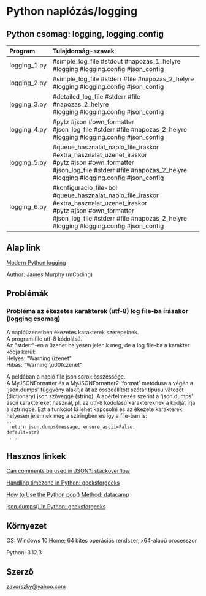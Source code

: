 ﻿
# Python naplózás/logging

## Python csomag: logging, logging.config

| Program    | Tulajdonság-szavak|
|:-----------|:------------------|
|logging_1.py|#simple_log_file #stdout  #napozas_1_helyre<br> #logging #logging.config #json_config|
|logging_2.py|#simple_log_file #stderr #file  #napozas_2_helyre<br>  #logging #logging.config #json_config|
|logging_3.py|#detailed_log_file #stderr #file #napozas_2_helyre<br>  #logging #logging.config #json_config|
|logging_4.py|#pytz #json #own_formatter<br>  #json_log_file #stderr #file #napozas_2_helyre<br>  #logging #logging.config #json_config|
|logging_5.py|#queue_hasznalat_naplo_file_iraskor #extra_hasznalat_uzenet_iraskor<br>  #pytz #json #own_formatter<br>  #json_log_file #stderr #file #napozas_2_helyre<br>  #logging #logging.config #json_config|
|logging_6.py|#konfiguracio_file-bol<br> #queue_hasznalat_naplo_file_iraskor #extra_hasznalat_uzenet_iraskor<br>  #pytz #json #own_formatter<br>  #json_log_file #stderr #file #napozas_2_helyre<br>  #logging #logging.config #json_config|

## Alap link

[Modern Python logging](https://www.youtube.com/watch?v=9L77QExPmI0&list=PLcLIOuMu3bXrXGdqV7tPTU63a8sVjQDuw&index=30)

Author: James Murphy (mCoding)

## Problémák

### Probléma az ékezetes karakterek (utf-8) log file-ba írásakor (logging csomag)

A naplóüzenetben ékezetes karakterek szerepelnek.<br>
A program file utf-8 kódolású.<br>
Az "stderr"-en a üzenet helyesen jelenik meg, de a log file-ba a karakter kódja kerül:<br>
Helyes: "Warning üzenet"<br>
Hibás: "Warning \u00fczenet"

A példában a napló file json sorok összessége.<br>
A MyJSONFornatter és a MyJSONFornatter2 'format' metódusa a végén a 'json.dumps'
függvény alakítja át az összeállított szótár típusú vátozót (dictionary) json szöveggé (string).
Alapértelmezés szerint a 'json.dumps' ascii karaktereket használ, pl. az utf-8 kódolású
karaktereknek a kódját írja a sztringbe. Ezt a funkciót ki lehet kapcsolni és az ékezete
karakterek helyesen jelennek meg a sztringben és így a file-ban is:<br>
<code>...<br>
return json.dumps(message, ensure_ascii=False, default=str)<br>
...</code>

## Hasznos linkek

[Can comments be used in JSON?: stackoverflow](https://stackoverflow.com/questions/244777/can-comments-be-used-in-json)

[Handling timezone in Python: geeksforgeeks](https://www.geeksforgeeks.org/handling-timezone-in-python/)

[How to Use the Python pop() Method: datacamp](https://www.datacamp.com/tutorial/python-pop?utm_source=google&utm_medium=paid_search&utm_campaignid=19589720824&utm_adgroupid=157156376311&utm_device=c&utm_keyword=&utm_matchtype=&utm_network=g&utm_adpostion=&utm_creative=719914246078&utm_targetid=aud-2274077226600%3Adsa-2218886984100&utm_loc_interest_ms=&utm_loc_physical_ms=9063089&utm_content=&utm_campaign=230119_1-sea%7Edsa%7Etofu_2-b2c_3-row-p2_4-prc_5-na_6-na_7-le_8-pdsh-go_9-nb-e_10-na_11-na-fawnov24&gad_source=1&gclid=Cj0KCQiArby5BhCDARIsAIJvjIRU1gRUNQ_ogpuxsyM0YZpkSaDwtobcjrQT4C5U5JcqTyUiX1BdqLUaApF3EALw_wcB&dc_referrer=https%3A%2F%2Fwww.google.com%2F)

[json.dumps() in Python: geeksforgeeks](https://www.geeksforgeeks.org/json-dumps-in-python/)

## Környezet

OS: Windows 10 Home; 64 bites operációs rendszer, x64-alapú processzor

Python: 3.12.3

## Szerző

<zavorszky@yahoo.com>